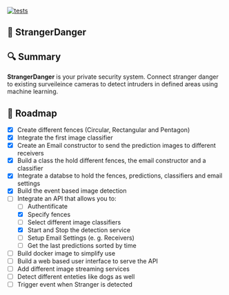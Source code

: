 [![tests](https://github.com/niklas-rittmann/StrangerDanger/actions/workflows/tests.yml/badge.svg)](https://github.com/niklas-rittmann/StrangerDanger/actions/workflows/tests.yml)

## :cop: StrangerDanger

## :mag: Summary
**StrangerDanger** is your private security system. Connect stranger danger to existing surveileince cameras to detect intruders in defined areas using machine learning.

## :construction: Roadmap

- [x] Create different fences (Circular, Rectangular and Pentagon)
- [x] Integrate the first image classifier
- [x] Create an Email constructor to send the prediction images to different receivers
- [x] Build a class the hold different fences, the email constructor and a classifier
- [x] Integrate a databse to hold the fences, predictions, classifiers and email settings
- [x] Build the event based image detection
- [ ] Integrate an API that allows you to:
  - [ ] Authentificate
  - [x] Specify fences
  - [ ] Select different image classifiers
  - [x] Start and Stop the detection service
  - [ ] Setup Email Settings (e. g. Receivers)
  - [ ] Get the last predictions sorted by time
- [ ] Build docker image to simplify use
- [ ] Build a web based user interface to serve the API
- [ ] Add different image streaming services
- [ ] Detect different enteties like dogs as well
- [ ] Trigger event when Stranger is detected
